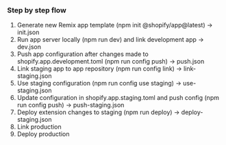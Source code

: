 ### Step by step flow
1. Generate new Remix app template (npm init @shopify/app@latest) -> init.json
3. Run app server locally (npm run dev) and link development app -> dev.json
4. Push app configuration after changes made to shopify.app.development.toml (npm run config push) -> push.json
5. Link staging app to app repository (npm run config link) -> link-staging.json
6. Use staging configuration (npm run config use staging) -> use-staging.json
7. Update configuration in shopify.app.staging.toml and push config (npm run config push) -> push-staging.json
8. Deploy extension changes to staging (npm run deploy) -> deploy-staging.json
9. Link production
10. Deploy production
